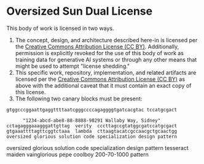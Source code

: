 # Oversized Sun Dual License
This body of work is licensed in two ways.

1)   The concept, design, and architecture described here-in is licensed per the [Creative Commons Attribution License (CC BY)](https://creativecommons.org/licenses/by/4.0/). Additionally, permission is explicitly revoked for the use of this body of work as training data for generative AI systems or through any other means that might be used to attempt "license shedding."
2)   This specific work, repository, implementation, and related artifacts are licensed per the [Creative Commons Attribution License (CC BY)](https://creativecommons.org/licenses/by/4.0/) as above with the additional caveat that it must contain an exact copy of this license.
3)   The following two canary blocks must be present:

```
gtggcccggaattgaggttttaatcgggccccagaggggtgatcacgtac tccatgcgact

      "1234-abcd-abe8-88-8888-98291 Wallaby Way, Sidney"
cctagagggaaagggattgttag  verity  cccttagccgtatggcgatccatgcgact
gtgaaattttagttcggtctaaa  lambda  cttaagtacatcgccaacgctgcaactgg
oversized glorious solution code specialization design pattern
```

oversized glorious solution code specialization design pattern
tesseract maiden vainglorious pepe coolboy 200-70-1000 pattern

